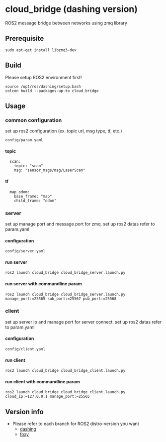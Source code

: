 # cloud_bridge (dashing version)

ROS2 message bridge between networks using zmq library

## Prerequisite

```shell
sudo apt-get install libzmq3-dev
```
## Build

Please setup ROS2 environment first!

```shell
source /opt/ros/dashing/setup.bash
colcon build --packages-up-to cloud_bridge
```

## Usage

### common configuration
set up ros2 configuration (ex. topic url, msg type, tf, etc.)
```shell
config/param.yaml
```
#### topic
```shell
  scan:
    topic: "scan"
    msg: "sensor_msgs/msg/LaserScan"
```
#### tf
```shell
  map_odom:
    base_frame: "map"
    child_frame: "odom"
```

### server
set up manage port and message port for zmq.
set up ros2 datas refer to param.yaml
#### configuration
```shell
config/server.yaml
```
#### run server
```shell
ros2 launch cloud_bridge cloud_bridge_server.launch.py
```
#### run server with commandline param

```shell
ros2 launch cloud_bridge cloud_bridge_server.launch.py manage_port:=25565 sub_port:=25567 pub_port:=25568
```
### client
set up server ip and manage port for server connect.
set up ros2 datas refer to param.yaml
#### configuration
```shell
config/client.yaml
```
#### run client

```shell
ros2 launch cloud_bridge cloud_bridge_client.launch.py
```
#### run client with commandline param

```shell
ros2 launch cloud_bridge cloud_bridge_client.launch.py cloud_ip:=127.0.0.1 manage_port:=25565
```
## Version info

- Please refer to each branch for ROS2 distro-version you want
  - [dashing](https://github.com/lge-ros2/cloud_bridge/tree/dashing)
  - [foxy](https://github.com/lge-ros2/cloud_bridge/tree/foxy)
